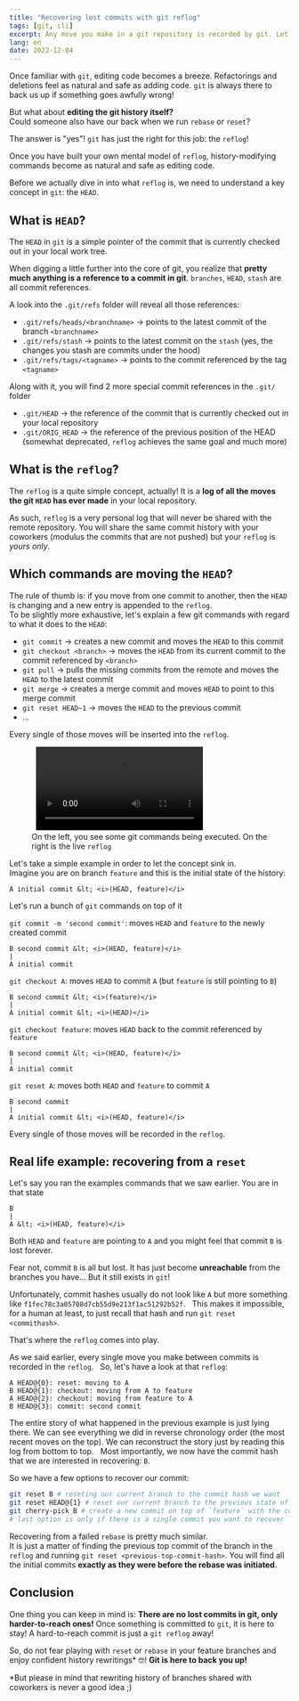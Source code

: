 ```yaml
---
title: "Recovering lost commits with git reflog"
tags: [git, cli]
excerpt: Any move you make in a git repository is recorded by git. Let's use this to our advantage and never lose a commit again!
lang: en
date: 2022-12-04
---
```


Once familiar with `git`, editing code becomes a breeze. Refactorings and deletions feel as natural and safe as adding code. `git` is always there to back us up if something goes awfully wrong!

But what about **editing the git history itself?**  
Could someone also have our back when we run `rebase` or `reset`?

The answer is "yes"! `git` has just the right for this job: the `reflog`!

Once you have built your own mental model of `reflog`, history-modifying commands become as natural and safe as editing code.

Before we actually dive in into what `reflog` is, we need to understand a key concept in `git`: the `HEAD`.

## What is `HEAD`?

The `HEAD` in `git` is a simple pointer of the commit that is currently checked out in your local work tree.

When digging a little further into the core of git, you realize that **pretty much anything is a reference to a commit in git**.
`branches`, `HEAD`, `stash` are all commit references.

A look into the `.git/refs` folder will reveal all those references:

- `.git/refs/heads/<branchname>` → points to the latest commit of the branch `<branchname>`
- `.git/refs/stash` → points to the latest commit on the `stash` (yes, the changes you stash are commits under the hood)
- `.git/refs/tags/<tagname>` → points to the commit referenced by the tag `<tagname>`

Along with it, you will find 2 more special commit references in the `.git/` folder

- `.git/HEAD` → the reference of the commit that is currently checked out in your local repository
- `.git/ORIG_HEAD` → the reference of the previous position of the HEAD (somewhat deprecated, `reflog` achieves the same goal and much more)

## What is the `reflog`?

The `reflog` is a quite simple concept, actually! It is a **log of all the moves the git `HEAD` has ever made** in your local repository.

As such, `reflog` is a very personal log that will never be shared with the remote repository. You will share the same commit history with your coworkers (modulus the commits that are not pushed) but your `reflog` is _yours only_.

## Which commands are moving the `HEAD`?

The rule of thumb is: if you move from one commit to another, then the `HEAD` is changing and a new entry is appended to the `reflog`.  
To be slightly more exhaustive, let's explain a few git commands with regard to what it does to the `HEAD`:

- `git commit` → creates a new commit and moves the `HEAD` to this commit
- `git checkout <branch>` → moves the `HEAD` from its current commit to the commit referenced by `<branch>`
- `git pull` → pulls the missing commits from the remote and moves the `HEAD` to the latest commit
- `git merge` → creates a merge commit and moves `HEAD` to point to this merge commit
- `git reset HEAD~1` → moves the `HEAD` to the previous commit
- ...

Every single of those moves will be inserted into the `reflog`.

<figure>
  <video controls alt="git reflog in action">
    <source src="https://i.imgur.com/sPAWe6v.mp4" type="video/mp4" />
  </video>
  <figcaption>On the left, you see some git commands being executed. On the right is the live <code>reflog</code></figcaption>
</figure>

Let's take a simple example in order to let the concept sink in.  
Imagine you are on branch `feature` and this is the initial state of the history:

```text
A initial commit &lt; <i>(HEAD, feature)</i>
```

Let's run a bunch of `git` commands on top of it

`git commit -m 'second commit'`: moves `HEAD` and `feature` to the newly created commit

```text
B second commit &lt; <i>(HEAD, feature)</i>
|
A initial commit
```

`git checkout A`: moves `HEAD` to commit `A` (but `feature` is still pointing to `B`)

```text
B second commit &lt; <i>(feature)</i>
|
A initial commit &lt; <i>(HEAD)</i>
```

`git checkout feature`: moves `HEAD` back to the commit referenced by `feature`

```text
B second commit &lt; <i>(HEAD, feature)</i>
|
A initial commit
```

`git reset A`: moves both `HEAD` and `feature` to commit `A`

```text
B second commit
|
A initial commit &lt; <i>(HEAD, feature)</i>
```

Every single of those moves will be recorded in the `reflog`.

## Real life example: recovering from a `reset`

Let's say you ran the examples commands that we saw earlier. You are in that state

```text
B
|
A &lt; <i>(HEAD, feature)</i>
```

Both `HEAD` and `feature` are pointing to `A` and you might feel that commit `B` is lost forever.

Fear not, commit `B` is all but lost. It has just become **unreachable** from the branches you have... But it still exists in `git`!

Unfortunately, commit hashes usually do not look like `A` but more something like `f1fec78c3a05708d7cb55d9e213f1ac51292b52f`.  
This makes it impossible, for a human at least, to just recall that hash and run `git reset <commithash>`.

That's where the `reflog` comes into play.

As we said earlier, every single move you make between commits is recorded in the `reflog`.  
So, let's have a look at that `reflog`:

```text
A HEAD@{0}: reset: moving to A
B HEAD@{1}: checkout: moving from A to feature
A HEAD@{2}: checkout: moving from feature to A
B HEAD@{3}: commit: second commit
```

The entire story of what happened in the previous example is just lying there. We can see everything we did in reverse chronology order (the most recent moves on the top). We can reconstruct the story just by reading this log from bottom to top.  
Most importantly, we now have the commit hash that we are interested in recovering: `B`.

So we have a few options to recover our commit:

```sh
git reset B # reseting our current branch to the commit hash we want
git reset HEAD@{1} # reset our current branch to the previous state of `HEAD`
git cherry-pick B # create a new commit on top of `feature` with the content of commit `B`
# last option is only if there is a single commit you want to recover
```

Recovering from a failed `rebase` is pretty much similar.  
It is just a matter of finding the previous top commit of the branch in the `reflog` and running `git reset <previous-top-commit-hash>`. You will find all the initial commits **exactly as they were before the rebase was initiated**.

## Conclusion

One thing you can keep in mind is: **There are no lost commits in git, only harder-to-reach ones!**
Once something is committed to `git`, it is here to stay! A hard-to-reach commit is just a `git reflog` away!

So, do not fear playing with `reset` or `rebase` in your feature branches and enjoy confident history rewritings\* 🤓! **Git is here to back you up!**

\*But please in mind that rewriting history of branches shared with coworkers is never a good idea ;)
